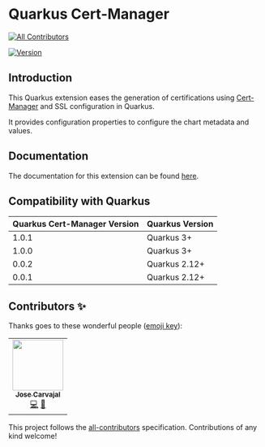 # Quarkus Cert-Manager
<!-- ALL-CONTRIBUTORS-BADGE:START - Do not remove or modify this section -->
[![All Contributors](https://img.shields.io/badge/all_contributors-1-orange.svg?style=flat-square)](#contributors-)
<!-- ALL-CONTRIBUTORS-BADGE:END -->

[![Version](https://img.shields.io/maven-central/v/io.quarkiverse.certmanager/quarkus-certmanager?logo=apache-maven&style=flat-square)](https://search.maven.org/artifact/io.quarkiverse.certmanager/quarkus-certmanager)

## Introduction

This Quarkus extension eases the generation of certifications using [Cert-Manager](https://cert-manager.io/) and SSL configuration in Quarkus.

It provides configuration properties to configure the chart metadata and values.

## Documentation

The documentation for this extension can be found [here](https://quarkiverse.github.io/quarkiverse-docs/quarkus-certmanager/dev/index.html).

## Compatibility with Quarkus

| Quarkus Cert-Manager Version  | Quarkus Version |
|---|---|
| 1.0.1  | Quarkus 3+ |
| 1.0.0  | Quarkus 3+ |
| 0.0.2  | Quarkus 2.12+ |
| 0.0.1  | Quarkus 2.12+ |

## Contributors ✨

Thanks goes to these wonderful people ([emoji key](https://allcontributors.org/docs/en/emoji-key)):

<!-- ALL-CONTRIBUTORS-LIST:START - Do not remove or modify this section -->
<!-- prettier-ignore-start -->
<!-- markdownlint-disable -->
<table>
  <tr>
    <td align="center"><a href="https://github.com/Sgitario"><img src="https://avatars.githubusercontent.com/u/6310047?v=4&s=100" width="100px;" alt=""/><br /><sub><b>Jose Carvajal</b></sub></a><br /><a href="https://github.com/quarkiverse/quarkus-certmanager/commits?author=Sgitario" title="Code">💻</a> <a href="#maintenance-sgitario" title="Maintenance">🚧</a></td>
  </tr>
</table>

<!-- markdownlint-restore -->
<!-- prettier-ignore-end -->

<!-- ALL-CONTRIBUTORS-LIST:END -->

This project follows the [all-contributors](https://github.com/all-contributors/all-contributors) specification. Contributions of any kind welcome!